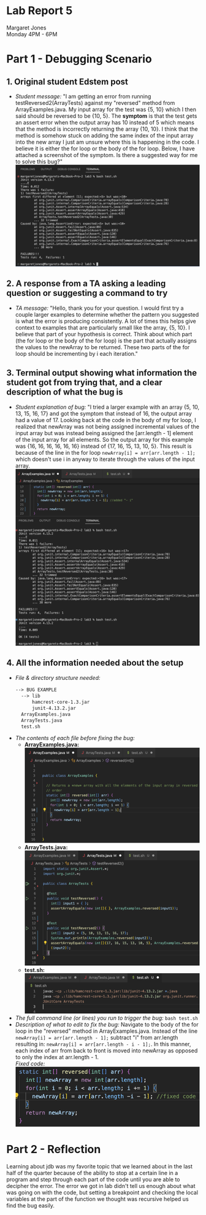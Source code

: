 # **Lab Report 5** <br />
Margaret Jones <br />
Monday 4PM - 6PM <br />

# Part 1 - Debugging Scenario

## 1. Original student Edstem post
* *Student message:* "I am getting an error from running testReversed2(ArrayTests) against my "reversed" method from ArrayExamples.java. My input array for the test was {5, 10} which I then said should be reversed to be {10, 5}. The **symptom** is that the test gets an assert error when the output array has 10 instead of 5 which means that the method is incorrectly returning the array {10, 10}. I think that the method is somehow stuck on adding the same index of the input array into the new array I just am unsure where this is happening in the code. I believe it is either the for loop or the body of the for loop. Below, I have attached a screenshot of the symptom. Is there a suggested way for me to solve this bug?"
![Image](symptom.png)

## 2. A response from a TA asking a leading question or suggesting a command to try
* *TA message:* "Hello, thank you for your question. I would first try a couple larger examples to determine whether the pattern you suggested is what the error is producing consistently. A lot of times this helps give context to examples that are particularly small like the array, {5, 10}. I believe that part of your hypothesis is correct. Think about which part (the for loop or the body of the for loop) is the part that actually assigns the values to the newArray to be returned. These two parts of the for loop should be incrementing by i each iteration."

## 3. Terminal output showing what information the student got from trying that, and a clear description of what the bug is
* *Student explanation of bug:* "I tried a larger example with an array {5, 10, 13, 15, 16, 17} and got the symptom that instead of 16, the output array had a value of 17. Looking back at the code in the body of my for loop, I realized that newArray was not being assigned incremental values of the input array but was instead being assigned the [arr.length - 1] element of the input array for all elements. So the output array for this example was {16, 16, 16, 16, 16, 16} instead of {17, 16, 15, 13, 10, 5}. This result is because of the line in the for loop ```newArray[i] = arr[arr.length - 1];``` which doesn't use i in anyway to iterate through the values of the input array. 
![Image](symptom_fix.png)

## 4. All the information needed about the setup
* *File & directory structure needed:*
  ```
  --> BUG EXAMPLE
    --> lib
        hamcrest-core-1.3.jar
        junit-4.13.2.jar
    ArrayExamples.java
    ArrayTests.java
    test.sh
  ```
* *The contents of each file before fixing the bug:*
  * **ArrayExamples.java:** ![Image](ArrayExamples.png)
  * **ArrayTests.java:** ![Image](ArrayTests.png)
  * **test.sh:** ![Image](test.png)
* *The full command line (or lines) you run to trigger the bug:* ``` bash test.sh ```
* *Description of what to edit to fix the bug:* Navigate to the body of the for loop in the "reversed" method in ArrayExamples.java. Instead of the line ```newArray[i] = arr[arr.length - 1];``` subtract "i" from arr.length resulting in: ```newArray[i] = arr[arr.length - i - 1];```. In this manner, each index of arr from back to front is moved into newArray as opposed to only the index at arr.length - 1. <br />
    *Fixed code:* <br />
    ![Image](fixed_code.png)



# Part 2 - Reflection
Learning about jdb was my favorite topic that we learned about in the last half of the quarter because of the ability to stop at a 
certain line in a program and step through each part of the code until you are able to decipher the error. The error we got in lab 
didn't tell us enough about what was going on with the code, but setting a breakpoint and checking the local variables at the 
part of the function we thought was recursive helped us find the bug easily. 

